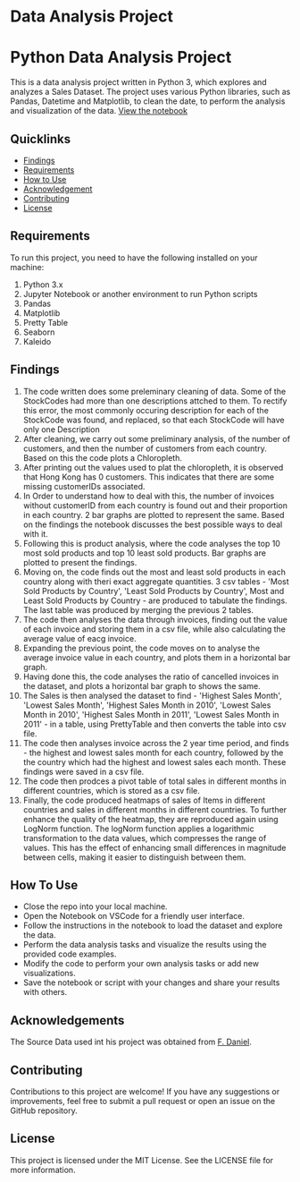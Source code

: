 # Data Analysis Project

# Python Data Analysis Project
This is a data analysis project written in Python 3, which explores and analyzes a Sales Dataset. The project uses various Python libraries, such as Pandas, Datetime and Matplotlib, to clean the date, to perform the analysis and visualization of the data. [View the notebook](https://github.com/Harish-coding/Sales-Data-Analysis/blob/master/src/Data%20Analysis%20Code.ipynb)

## Quicklinks
+ [Findings](#findings)
+ [Requirements](#requirements)
+ [How to Use](#how-to-use)
+ [Acknowledgement](#acknowledgements)
+ [Contributing](#contributing)
+ [License](#license)


## Requirements
To run this project, you need to have the following installed on your machine:

1. Python 3.x
2. Jupyter Notebook or another environment to run Python scripts
3. Pandas
4. Matplotlib
5. Pretty Table
6. Seaborn
7. Kaleido

## Findings
1. The code written does some preleminary cleaning of data. Some of the StockCodes had more than one descriptions attched to them. To rectify this error, the most commonly occuring description for each of the StockCode was found, and replaced, so that each StockCode will have only one Description
2. After cleaning, we carry out some preliminary analysis, of the number of customers, and then the number of customers from each country. Based on this the code plots a Chloropleth.
3. After printing out the values used to plat the chloropleth, it is observed that Hong Kong has 0 customers. This indicates that there are some missing customerIDs associated.
4. In Order to understand how to deal with this, the number of invoices without customerID from each country is found out and their proportion in each country. 2 bar graphs are plotted to represent the same. Based on the findings the notebook discusses the best possible ways to deal with it.
5. Following this is product analysis, where the code analyses the top 10 most sold products and top 10 least sold products. Bar graphs are plotted to present the findings.
6. Moving on, the code finds out the most and least sold products in each country along with theri exact aggregate quantities. 3 csv tables - 'Most Sold Products by Country', 'Least Sold Products by Country', Most and Least Sold Products by Country - are produced to tabulate the findings. The last table was produced by merging the previous 2 tables.
7. The code then analyses the data through invoices, finding out the value of each invoice and storing them in a csv file, while also calculating the average value of eacg invoice. 
8. Expanding the previous point, the code moves on to analyse the average invoice value in each country, and plots them in a horizontal bar graph.
9. Having done this, the code analyses the ratio of cancelled invoices in the dataset, and plots a horizontal bar graph to shows the same.
10. The Sales is then analysed the dataset to find - 'Highest Sales Month', 'Lowest Sales Month', 'Highest Sales Month in 2010', 'Lowest Sales Month in 2010', 'Highest Sales Month in 2011', 'Lowest Sales Month in 2011' - in a table, using PrettyTable and then converts the table into csv file.
11. The code then analyses invoice across the 2 year time period, and finds - the highest and lowest sales month for each country, followed by the the country which had the highest and lowest sales each month. These findings were saved in a csv file.
12. The code then prodces a pivot table of total sales in different months in different countries, which is stored as a csv file.
13. Finally, the code produced heatmaps of sales of Items in different countries and sales in different months in different countries. To further enhance the quality of the heatmap, they are reproduced again using LogNorm function.  The logNorm function applies a logarithmic transformation to the data values, which compresses the range of values. This has the effect of enhancing small differences in magnitude between cells, making it easier to distinguish between them.

## How To Use
+ Close the repo into your local machine.
+ Open the Notebook on VSCode for a friendly user interface.
+ Follow the instructions in the notebook to load the dataset and explore the data.
+ Perform the data analysis tasks and visualize the results using the provided code examples.
+ Modify the code to perform your own analysis tasks or add new visualizations.
+ Save the notebook or script with your changes and share your results with others.

## Acknowledgements
The Source Data used int his project was obtained from [F. Daniel](https://www.kaggle.com/code/fabiendaniel/customer-segmentation/notebook). 

## Contributing
Contributions to this project are welcome! If you have any suggestions or improvements, feel free to submit a pull request or open an issue on the GitHub repository.

## License
This project is licensed under the MIT License. See the LICENSE file for more information.